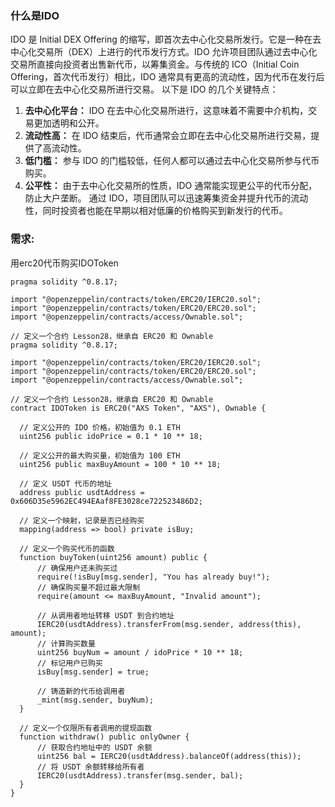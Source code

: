 ### 什么是IDO
IDO 是 Initial DEX Offering 的缩写，即首次去中心化交易所发行。它是一种在去中心化交易所（DEX）上进行的代币发行方式。IDO 允许项目团队通过去中心化交易所直接向投资者出售新代币，以筹集资金。与传统的 ICO（Initial Coin Offering，首次代币发行）相比，IDO 通常具有更高的流动性，因为代币在发行后可以立即在去中心化交易所进行交易。
以下是 IDO 的几个关键特点：
1. **去中心化平台：** IDO 在去中心化交易所进行，这意味着不需要中介机构，交易更加透明和公开。
2. **流动性高：** 在 IDO 结束后，代币通常会立即在去中心化交易所进行交易，提供了高流动性。
3. **低门槛：** 参与 IDO 的门槛较低，任何人都可以通过去中心化交易所参与代币购买。
4. **公平性：** 由于去中心化交易所的性质，IDO 通常能实现更公平的代币分配，防止大户垄断。
通过 IDO，项目团队可以迅速筹集资金并提升代币的流动性，同时投资者也能在早期以相对低廉的价格购买到新发行的代币。
### 需求: 
 用erc20代币购买IDOToken
 ```
pragma solidity ^0.8.17;

import "@openzeppelin/contracts/token/ERC20/IERC20.sol";
import "@openzeppelin/contracts/token/ERC20/ERC20.sol";
import "@openzeppelin/contracts/access/Ownable.sol";

// 定义一个合约 Lesson28，继承自 ERC20 和 Ownable
pragma solidity ^0.8.17;

import "@openzeppelin/contracts/token/ERC20/IERC20.sol";
import "@openzeppelin/contracts/token/ERC20/ERC20.sol";
import "@openzeppelin/contracts/access/Ownable.sol";

// 定义一个合约 Lesson28，继承自 ERC20 和 Ownable
contract IDOToken is ERC20("AXS Token", "AXS"), Ownable {

   // 定义公开的 IDO 价格，初始值为 0.1 ETH
   uint256 public idoPrice = 0.1 * 10 ** 18;

   // 定义公开的最大购买量，初始值为 100 ETH
   uint256 public maxBuyAmount = 100 * 10 ** 18;

   // 定义 USDT 代币的地址
   address public usdtAddress = 0x606D35e5962EC494EAaf8FE3028ce722523486D2;

   // 定义一个映射，记录是否已经购买
   mapping(address => bool) private isBuy;

   // 定义一个购买代币的函数
   function buyToken(uint256 amount) public {
       // 确保用户还未购买过
       require(!isBuy[msg.sender], "You has already buy!");
       // 确保购买量不超过最大限制
       require(amount <= maxBuyAmount, "Invalid amount");

       // 从调用者地址转移 USDT 到合约地址
       IERC20(usdtAddress).transferFrom(msg.sender, address(this), amount);
       // 计算购买数量
       uint256 buyNum = amount / idoPrice * 10 ** 18;
       // 标记用户已购买
       isBuy[msg.sender] = true;

       // 铸造新的代币给调用者
       _mint(msg.sender, buyNum);
   }

   // 定义一个仅限所有者调用的提现函数
   function withdraw() public onlyOwner {
       // 获取合约地址中的 USDT 余额
       uint256 bal = IERC20(usdtAddress).balanceOf(address(this));
       // 将 USDT 余额转移给所有者
       IERC20(usdtAddress).transfer(msg.sender, bal);
   }
}


```